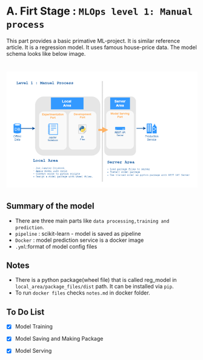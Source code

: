 # A. Firt Stage : `MLOps level 1: Manual process`

This part provides a basic primative ML-project. It is similar reference article. It is a regression model. It uses famous house-price data. The model schema looks like below image.

![firt_part](docs/image/ml-level-1.png)
=======

## Summary of the model

- There are three main parts like `data processing,training and prediction`.
- `pipeline` : scikit-learn - model is saved as pipeline
- `Docker` : model prediction service is a docker image  
- `.yml`:format of model config files


## Notes

- There is a python package(wheel file) that is called reg_model in `local_area/package_files/dist` path. It can be installed via `pip`.
- To run `docker files`  checks `notes.md` in docker folder.

## To Do List

- [x] Model Training
- [x] Model Saving and Making Package
- [x] Model Serving

